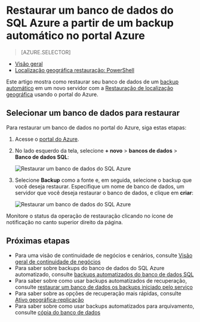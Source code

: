 <properties
    pageTitle="Restaurar um banco de dados do SQL Azure a partir de um backup automático (portal Azure) | Microsoft Azure"
    description="Restaure um banco de dados do SQL Azure de um backup automático (portal Azure)."
    services="sql-database"
    documentationCenter=""
    authors="stevestein"
    manager="jhubbard"
    editor=""/>

<tags
    ms.service="sql-database"
    ms.devlang="NA"
    ms.date="10/18/2016"
    ms.author="sstein"
    ms.workload="NA"
    ms.topic="article"
    ms.tgt_pltfrm="NA"/>


# <a name="restore-an-azure-sql-database-from-an-automatic-backup-using-the-azure-portal"></a>Restaurar um banco de dados do SQL Azure a partir de um backup automático no portal Azure


> [AZURE.SELECTOR]
- [Visão geral](sql-database-recovery-using-backups.md#geo-restore)
- [Localização geográfica restauração: PowerShell](sql-database-geo-restore-powershell.md)

Este artigo mostra como restaurar seu banco de dados de um [backup automático](sql-database-automated-backups.md) em um novo servidor com a [Restauração de localização geográfica](sql-database-recovery-using-backups/.md#geo-restore) usando o portal do Azure.

## <a name="select-a-database-to-restore"></a>Selecionar um banco de dados para restaurar

Para restaurar um banco de dados no portal do Azure, siga estas etapas:

1.  Acesse o [portal do Azure](https://portal.azure.com).
2.  No lado esquerdo da tela, selecione **+ novo** > **bancos de dados** > **Banco de dados SQL**:

    ![Restaurar um banco de dados do SQL Azure](./media/sql-database-geo-restore-portal/new-sql-database.png)

3.  Selecione **Backup** como a fonte e, em seguida, selecione o backup que você deseja restaurar. Especifique um nome de banco de dados, um servidor que você deseja restaurar o banco de dados, e clique em **criar**:
  
    ![Restaurar um banco de dados do SQL Azure](./media/sql-database-geo-restore-portal/geo-restore.png)

Monitore o status da operação de restauração clicando no ícone de notificação no canto superior direito da página. 


## <a name="next-steps"></a>Próximas etapas

- Para uma visão de continuidade de negócios e cenários, consulte [Visão geral de continuidade de negócios](sql-database-business-continuity.md)
- Para saber sobre backups do banco de dados do SQL Azure automatizado, consulte [backups automatizados do banco de dados SQL](sql-database-automated-backups.md)
- Para saber sobre como usar backups automatizados de recuperação, consulte [restaurar um banco de dados os backups iniciado pelo serviço](sql-database-recovery-using-backups.md)
- Para saber sobre as opções de recuperação mais rápidas, consulte [Ativo geográfica-replicação](sql-database-geo-replication-overview.md)  
- Para saber sobre como usar backups automatizados para arquivamento, consulte [cópia do banco de dados](sql-database-copy.md)
